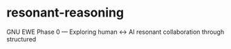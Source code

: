 # resonant-reasoning
GNU EWE Phase 0 — Exploring human ↔ AI resonant collaboration through structured
